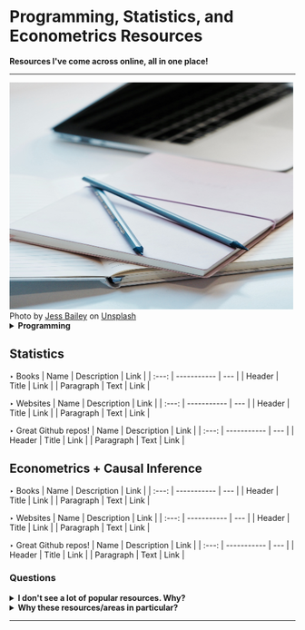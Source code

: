 # Programming, Statistics, and Econometrics Resources
**Resources I've come across online, all in one place!**

--- 
<img src="Images/img.jpg" width="500" height="400" /> 
Photo by <a href="https://unsplash.com/@jessbaileydesigns?utm_content=creditCopyText&utm_medium=referral&utm_source=unsplash">Jess Bailey</a> on <a href="https://unsplash.com/photos/close-up-photography-of-two-pencils-on-closed-pink-covered-book-on-desk-near-macbook-air-in-a-well-lit-room-K47Tk9IEQPQ?utm_content=creditCopyText&utm_medium=referral&utm_source=unsplash">Unsplash</a>
<br>

<details close>
<summary><b> Programming </b></summary>
<br>

## Contents 
(currently Python and R primarily) 

- Python
  1. [Fundamentals](#fundamentals_py)
  2. [Data analytics & Data Science](#data_py)
  3. [Algorithms & Data Structures](#algo_py)
  4. [Apps](#apps_py)
 
- R
  1. [Fundamentals](#fundamentals_r)
  2. [Data analytics & Data Science](#data_r)
  3. [Algorithms & Data Structures](#algo_r)
  4. [Apps](#apps_r)

<a name="fundamentals_py"></a>  
#### Fundamentals  
Python fundamentals: books, websites and other github repos

‣ Books
| Name | Description | Link | Learn/Practice |
| :---: | ----------- | --- | --- |
| Header | Title | Link | Learn | 
| Paragraph | Text | Link | Practice |

‣ Websites 
| Name | Description | Link | Learn/Practice |
| :---: | ----------- | --- | --- |
| Header | Title | Link | Learn | 
| Paragraph | Text | Link | Practice |

‣ Great Github repos!
| Name | Description | Link |
| :---: | ----------- | --- |
| Header | Title | Link |
| Paragraph | Text | Link | 

<a name="data_py"></a>  
#### Data analytics & Data Science 
Python data analytics and data science resources: books, websites and other github repos

‣ Books
| Name | Description | Link | Learn/Practice |
| :---: | ----------- | --- | --- |
| Header | Title | Link | Learn | 
| Paragraph | Text | Link | Practice |

‣ Websites 
| Name | Description | Link | Learn/Practice |
| :---: | ----------- | --- | --- |
| Header | Title | Link | Learn | 
| Paragraph | Text | Link | Practice |

‣ Great Github repos!
| Name | Description | Link |
| :---: | ----------- | --- |
| Header | Title | Link |
| Paragraph | Text | Link | 

<a name="algo_py"></a> 
#### Algorithms & Data Structures 
Python algorithms and data structures: books, websites and other github repos

‣ Books
| Name | Description | Link | Learn/Practice |
| :---: | ----------- | --- | --- |
| Header | Title | Link | Learn | 
| Paragraph | Text | Link | Practice |

‣ Websites 
| Name | Description | Link | Learn/Practice |
| :---: | ----------- | --- | --- |
| Header | Title | Link | Learn | 
| Paragraph | Text | Link | Practice |

‣ Great Github repos!
| Name | Description | Link |
| :---: | ----------- | --- |
| Header | Title | Link |
| Paragraph | Text | Link |

<a name="apps_py"></a> 
#### Apps 
Python apps: books, websites and other github repos

‣ Books
| Name | Description | Link | Learn/Practice |
| :---: | ----------- | --- | --- |
| Header | Title | Link | Learn | 
| Paragraph | Text | Link | Practice |

‣ Websites 
| Name | Description | Link | Learn/Practice |
| :---: | ----------- | --- | --- |
| Header | Title | Link | Learn | 
| Paragraph | Text | Link | Practice |

‣ Great Github repos!
| Name | Description | Link |
| :---: | ----------- | --- |
| Header | Title | Link |
| Paragraph | Text | Link |

</details> 

## Statistics 

‣ Books
| Name | Description | Link |
| :---: | ----------- | --- |
| Header | Title | Link |
| Paragraph | Text | Link | 

‣ Websites 
| Name | Description | Link |
| :---: | ----------- | --- |
| Header | Title | Link |
| Paragraph | Text | Link | 

‣ Great Github repos!
| Name | Description | Link |
| :---: | ----------- | --- |
| Header | Title | Link |
| Paragraph | Text | Link | 

## Econometrics + Causal Inference

‣ Books
| Name | Description | Link |
| :---: | ----------- | --- |
| Header | Title | Link |
| Paragraph | Text | Link | 

‣ Websites 
| Name | Description | Link |
| :---: | ----------- | --- |
| Header | Title | Link |
| Paragraph | Text | Link | 

‣ Great Github repos!
| Name | Description | Link |
| :---: | ----------- | --- |
| Header | Title | Link |
| Paragraph | Text | Link | 

### Questions

<details close>
<summary><b>I don't see a lot of popular resources. Why?</b></summary>
<br>
- Still working on adding as many resources as I can when I have the time to (and find any new ones)
</details>

<details close>
<summary><b>Why these resources/areas in particular?</b></summary>
<br>
- The topics interest me and will help me keep track of my progress and learning as well. 
 <br>
- Having everything in one place makes it much easier to find resources when I need to without having to search all my saved/bookmarked resources (that's probably not organised well too!)
</details>

---  
